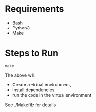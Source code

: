 # Requirements
- Bash
- Python3
- Make

# Steps to Run
```
make
```

The above will:
- Create a virtual environment,
- install dependencies
- run the code in the virtual environment

See ./Makefile for details
